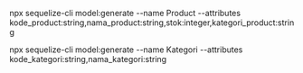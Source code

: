 npx sequelize-cli model:generate --name Product --attributes kode_product:string,nama_product:string,stok:integer,kategori_product:string

npx sequelize-cli model:generate --name Kategori --attributes kode_kategori:string,nama_kategori:string                                  